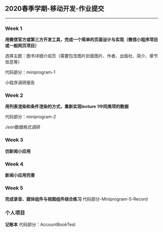 ## 2020春季学期-移动开发-作业提交
----------------------------
### Week 1 

**用微信官方或第三方开发工具，完成一个简单的页面设计与实现（微信小程序项目或一般网页项目）** 

选择主题：图书详细介绍页（需要包含图片封面图片、作者、出版社、简介、章节信息等）

代码部分：miniprogram-1

小程序调研报告

### Week 2

**用列表渲染和条件渲染的方式，重新实现lecture 1中同类项的数据**

代码部分：miniprogram-2

Json数据格式调研

### Week 3
**仿新闻小应用**

### Week 4
**新闻小应用完善**

### Week 5
**完成录音、媒体组件与视图组件综合练习**
代码部分-Miniprogram-5-Record

### 个人项目
**记账本**
代码部分：AccountBookTest
